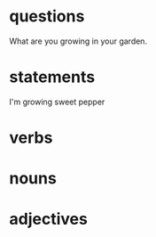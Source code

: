 # questions
What are you growing in your garden.

# statements
I'm growing sweet pepper

# verbs

# nouns

# adjectives